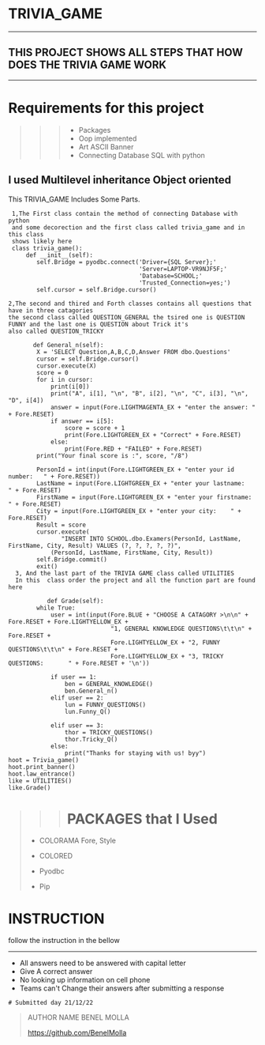 # TRIVIA_GAME
___
## THIS PROJECT SHOWS ALL STEPS THAT HOW DOES THE TRIVIA GAME WORK
____
# Requirements for this project

 >>> * Packages
 >>> * Oop implemented
 >>> * Art ASCII Banner 
 >>> * Connecting Database SQL with python

## I used Multilevel inheritance Object oriented

This TRIVIA_GAME Includes Some Parts.

```
 1,The First class contain the method of connecting Database with python
 and some decorection and the first class called trivia_game and in this class
 shows likely here
 class trivia_game():
     def __init__(self):
        self.Bridge = pyodbc.connect('Driver={SQL Server};'
                                     'Server=LAPTOP-VR9NJF5F;'
                                     'Database=SCHOOL;'
                                     'Trusted_Connection=yes;')
        self.cursor = self.Bridge.cursor()

2,The second and thired and Forth classes contains all questions that have in three catagories
the second class called QUESTION_GENERAL the tsired one is QUESTION FUNNY and the last one is QUESTION about Trick it's
also called QUESTION_TRICKY
   
       def General_n(self):
        X = 'SELECT Question,A,B,C,D,Answer FROM dbo.Questions'
        cursor = self.Bridge.cursor()
        cursor.execute(X)
        score = 0
        for i in cursor:
            print(i[0])
            print("A", i[1], "\n", "B", i[2], "\n", "C", i[3], "\n", "D", i[4])
            answer = input(Fore.LIGHTMAGENTA_EX + "enter the answer: " + Fore.RESET)
            if answer == i[5]:
                score = score + 1
                print(Fore.LIGHTGREEN_EX + "Correct" + Fore.RESET)
            else:
                print(Fore.RED + "FAILED" + Fore.RESET)
        print("Your final score is :", score, "/8")

        PersonId = int(input(Fore.LIGHTGREEN_EX + "enter your id number:   " + Fore.RESET))
        LastName = input(Fore.LIGHTGREEN_EX + "enter your lastname:    " + Fore.RESET)
        FirstName = input(Fore.LIGHTGREEN_EX + "enter your firstname:   " + Fore.RESET)
        City = input(Fore.LIGHTGREEN_EX + "enter your city:    " + Fore.RESET)
        Result = score
        cursor.execute(
               "INSERT INTO SCHOOL.dbo.Examers(PersonId, LastName, FirstName, City, Result) VALUES (?, ?, ?, ?, ?)",
            (PersonId, LastName, FirstName, City, Result))
        self.Bridge.commit()
        exit()
  3, And the last part of the TRIVIA GAME class called UTILITIES
  In this  class order the project and all the function part are found here
  
           def Grade(self):
        while True:
            user = int(input(Fore.BLUE + "CHOOSE A CATAGORY >\n\n" + Fore.RESET + Fore.LIGHTYELLOW_EX +
                             "1, GENERAL KNOWLEDGE QUESTIONS\t\t\n" + Fore.RESET +
                             Fore.LIGHTYELLOW_EX + "2, FUNNY QUESTIONS\t\t\n" + Fore.RESET +
                             Fore.LIGHTYELLOW_EX + "3, TRICKY QUESTIONS:       " + Fore.RESET + '\n'))

            if user == 1:
                ben = GENERAL_KNOWLEDGE()
                ben.General_n()
            elif user == 2:
                lun = FUNNY_QUESTIONS()
                lun.Funny_Q()

            elif user == 3:
                thor = TRICKY_QUESTIONS()
                thor.Tricky_Q()
            else:
                print("Thanks for staying with us! byy")
hoot = Trivia_game()
hoot.print_banner()
hoot.law_entrance()
like = UTILITIES()
like.Grade() 

```

>>> # PACKAGES that I Used
> * COLORAMA Fore, Style
> 
> * COLORED
> 
> * Pyodbc
> 
> * Pip

 # INSTRUCTION
follow the instruction in the bellow
___
* All answers need to be answered with capital letter
* Give A correct answer
* No looking up information on cell phone
* Teams can't Change their answers after submitting a response

````
# Submitted day 21/12/22
````
> AUTHOR NAME BENEL MOLLA
> 
> https://github.com/BenelMolla


